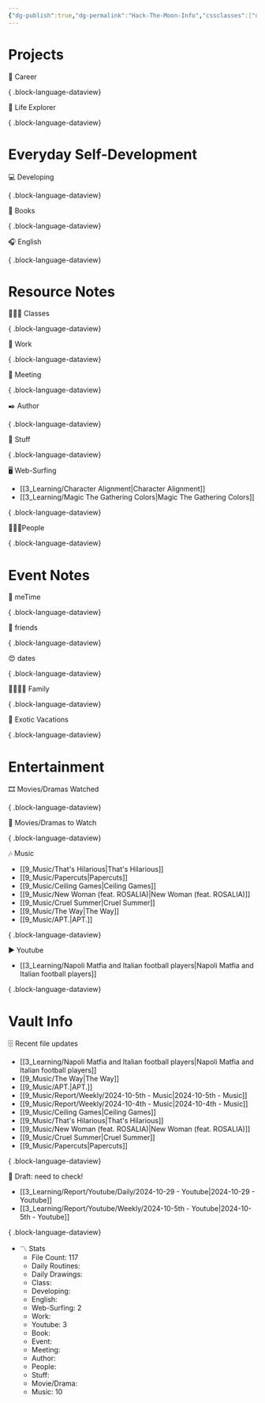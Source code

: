 ```yaml
---
{"dg-publish":true,"dg-permalink":"Hack-The-Moon-Info","cssclasses":["dashboard"],"dg-content-classes":"dashboard","permalink":"/Hack-The-Moon-Info/","contentClasses":"dashboard","dgPassFrontmatter":true,"noteIcon":"1"}
---
```



# Projects

💼 Career


{ .block-language-dataview}

🧭 Life Explorer


{ .block-language-dataview}

# Everyday Self-Development

💻 Developing


{ .block-language-dataview}

📖 Books


{ .block-language-dataview}

🎧 English


{ .block-language-dataview}

# Resource Notes

👩🏻‍🏫 Classes


{ .block-language-dataview}

💼 Work


{ .block-language-dataview}

🤝 Meeting


{ .block-language-dataview}

✒️ Author


{ .block-language-dataview}

🧸 Stuff


{ .block-language-dataview}

🖥️ Web-Surfing

- [[3_Learning/Character Alignment\|Character Alignment]]
- [[3_Learning/Magic The Gathering Colors\|Magic The Gathering Colors]]

{ .block-language-dataview}

🧑‍🤝‍🧑People


{ .block-language-dataview}

# Event Notes

💃 meTime


{ .block-language-dataview}

🙂 friends


{ .block-language-dataview}

😍 dates


{ .block-language-dataview}

👨‍👩‍👧‍👦 Family


{ .block-language-dataview}

🌅 Exotic Vacations


{ .block-language-dataview}

# Entertainment

🎞️ Movies/Dramas Watched


{ .block-language-dataview}

🎥 Movies/Dramas to Watch


{ .block-language-dataview}

🎶 Music

- [[9_Music/That's Hilarious\|That's Hilarious]]
- [[9_Music/Papercuts\|Papercuts]]
- [[9_Music/Ceiling Games\|Ceiling Games]]
- [[9_Music/New Woman (feat. ROSALIA)\|New Woman (feat. ROSALIA)]]
- [[9_Music/Cruel Summer\|Cruel Summer]]
- [[9_Music/The Way\|The Way]]
- [[9_Music/APT.\|APT.]]

{ .block-language-dataview}

▶️ Youtube

- [[3_Learning/Napoli Matfia and Italian football players\|Napoli Matfia and Italian football players]]

{ .block-language-dataview}

# Vault Info

🗄️ Recent file updates

- [[3_Learning/Napoli Matfia and Italian football players\|Napoli Matfia and Italian football players]]
- [[9_Music/The Way\|The Way]]
- [[9_Music/APT.\|APT.]]
- [[9_Music/Report/Weekly/2024-10-5th - Music\|2024-10-5th - Music]]
- [[9_Music/Report/Weekly/2024-10-4th - Music\|2024-10-4th - Music]]
- [[9_Music/Ceiling Games\|Ceiling Games]]
- [[9_Music/That's Hilarious\|That's Hilarious]]
- [[9_Music/New Woman (feat. ROSALIA)\|New Woman (feat. ROSALIA)]]
- [[9_Music/Cruel Summer\|Cruel Summer]]
- [[9_Music/Papercuts\|Papercuts]]

{ .block-language-dataview}

🔖 Draft: need to check!

- [[3_Learning/Report/Youtube/Daily/2024-10-29 - Youtube\|2024-10-29 - Youtube]]
- [[3_Learning/Report/Youtube/Weekly/2024-10-5th - Youtube\|2024-10-5th - Youtube]]

{ .block-language-dataview}

-   〽️ Stats
    -   File Count: 117
    -   Daily Routines: 
    -   Daily Drawings: 
    -   Class: 
    -   Developing: 
    -   English: 
    -   Web-Surfing: 2
    -   Work: 
    -   Youtube: 3
    -   Book: 
    -   Event: 
    -   Meeting: 
    -   Author: 
    -   People: 
    -   Stuff: 
    -   Movie/Drama: 
    -   Music: 10
